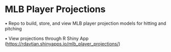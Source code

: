 # MLB Player Projections

•	Repo to build, store, and view MLB player projection models for hitting and pitching

•	View projections through R Shiny App (https://rdavtian.shinyapps.io/mlb_player_projections/)
